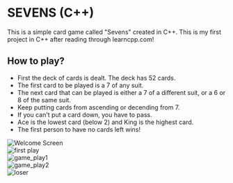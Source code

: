 # SEVENS (C++)
This is a simple card game called "Sevens" created in C++. This is my first project in C++ after reading through learncpp.com!
## How to play?
- First the deck of cards is dealt. The deck has 52 cards.
- The first card to be played is a 7 of any suit.
- The next card that can be played is either a 7 of a different suit, or a 6 or 8 of the same suit.
- Keep putting cards from ascending or decending from 7.
- If you can't put a card down, you have to pass.
- Ace is the lowest card (below 2) and King is the highest card.
- The first person to have no cards left wins!

![Welcome Screen](https://user-images.githubusercontent.com/59321074/229232748-e1ffb106-d277-47ac-b24c-323bfe4f8655.png)\
![first play](https://user-images.githubusercontent.com/59321074/229232757-2271a507-96b8-463d-ac15-a496954d8b8d.png)\
![game_play1](https://user-images.githubusercontent.com/59321074/229232772-ac96891b-8164-474e-95f2-9bc34f697224.png)\
![game_play2](https://user-images.githubusercontent.com/59321074/229232783-ef25c2d7-2ee0-4f18-b284-f9983782d290.png)\
![loser](https://user-images.githubusercontent.com/59321074/229232795-a87becea-ea37-4434-8cf9-e22678caed3c.png)
